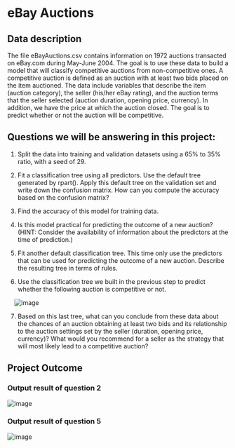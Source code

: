 # eBay Auctions


## Data description
The file eBayAuctions.csv contains information on 1972 auctions transacted on eBay.com during May-June 2004. The goal is to use these data to build a model that will classify competitive auctions from non-competitive ones. A competitive auction is defined as an auction with at least two bids placed on the item auctioned. The data include variables that describe the item (auction category), the seller (his/her eBay rating), and the auction terms that the seller selected (auction duration, opening price, currency). In addition, we have the price at which the auction closed. The goal is to predict whether or not the auction will be competitive.

## Questions we will be answering in this project:
1. Split the data into training and validation datasets using a 65% to 35% ratio, with a seed of 29.

2. Fit a classification tree using all predictors. Use the default tree generated by rpart(). Apply this default tree on the validation set and write down the confusion matrix. How can you compute the accuracy based on the confusion matrix?

3. Find the accuracy of this model for training data.

4. Is this model practical for predicting the outcome of a new auction? (HINT: Consider the availability of information about the predictors at the time of prediction.)

5. Fit another default classification tree. This time only use the predictors that can be used for predicting the outcome of a new auction. Describe the resulting tree in terms of rules.

6. Use the classification tree we built in the previous step to predict whether the following auction is competitive or not.

&nbsp;&nbsp;&nbsp;  ![image](https://github.com/Moh-Nafi/Business_Data_Analysis/assets/133475571/d46aedf7-c2cb-4723-9db1-546ea83ec1e9)

7. Based on this last tree, what can you conclude from these data about the chances of an auction obtaining at least two bids and its relationship to the auction settings set by the seller (duration, opening price, currency)? What would you recommend for a seller as the strategy that will most likely lead to a competitive auction?

## Project Outcome

### Output result of question 2
![image](https://github.com/Moh-Nafi/Business_Data_Analysis/assets/133475571/33febdec-4f7b-46b2-9efd-0ad934c0daa5)

### Output result of question 5
![image](https://github.com/Moh-Nafi/Business_Data_Analysis/assets/133475571/dcb28626-3d6a-4853-b303-c2eb89e95774)

